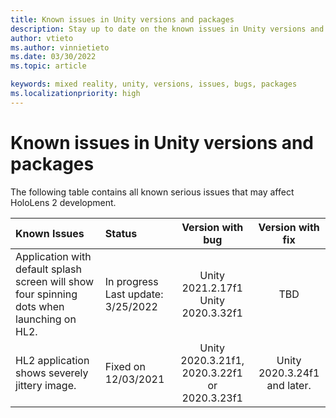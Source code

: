 ```yaml
---
title: Known issues in Unity versions and packages
description: Stay up to date on the known issues in Unity versions and packages.
author: vtieto
ms.author: vinnietieto
ms.date: 03/30/2022
ms.topic: article

keywords: mixed reality, unity, versions, issues, bugs, packages
ms.localizationpriority: high
---
```


# Known issues in Unity versions and packages

The following table contains all known serious issues that may affect HoloLens 2 development.

| Known Issues | Status | Version with bug | Version with fix |
| :------------ | :------ | :------------------------: | :--------------: |
| Application with default splash screen will show four spinning dots when launching on HL2. |In progress<br> Last update:<br> 3/25/2022 | Unity 2021.2.17f1<br>  Unity 2020.3.32f1  | TBD |
| HL2 application shows severely jittery image. | Fixed on 12/03/2021 | Unity 2020.3.21f1, 2020.3.22f1<br> or 2020.3.23f1 | Unity 2020.3.24f1<br> and later. |
